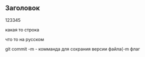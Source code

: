 ## Заголовок

123345

какая то строка

что то на русском

git commit -m - комманда для сохрания версии файла(-m флаг 
